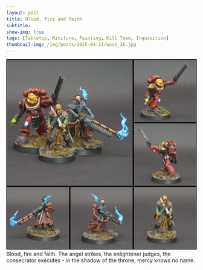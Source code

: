 ```yaml
---
layout: post
title: Blood, fire and faith
subtitle:
show-img: true
tags: [Tabletop, Miniture, Painting, Kill Team, Inquisition]
thumbnail-img: /img/posts/2025-04-21/wave_3k.jpg
---
```


<img src="../img/posts/2025-04-21/wave_3k.jpg">
Blood, fire and faith. The angel strikes, the enlightener judges, the consecrator executes - in the shadow of the throne, mercy knows no name.